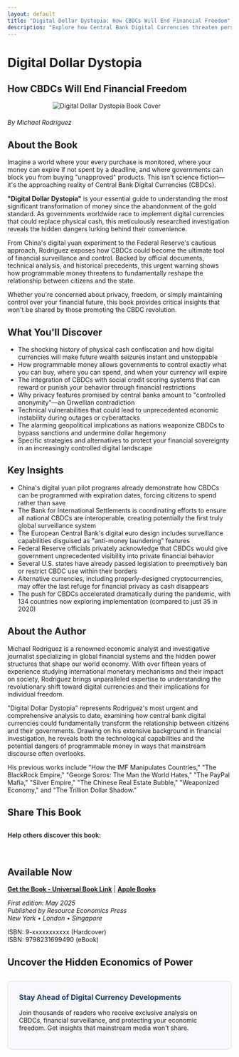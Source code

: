 ```yaml
---
layout: default
title: "Digital Dollar Dystopia: How CBDCs Will End Financial Freedom"
description: "Explore how Central Bank Digital Currencies threaten personal liberty, enable financial surveillance, and create unprecedented control systems"
---
```


# Digital Dollar Dystopia
## How CBDCs Will End Financial Freedom

<img src="{{ site.baseurl }}/assets/images/Digital_Dollar_Dystopia.webp" alt="Digital Dollar Dystopia Book Cover" style="max-width: 300px; margin: 0 auto 20px; display: block;">

*By Michael Rodriguez*

## About the Book

Imagine a world where your every purchase is monitored, where your money can expire if not spent by a deadline, and where governments can block you from buying "unapproved" products. This isn't science fiction—it's the approaching reality of Central Bank Digital Currencies (CBDCs).

**"Digital Dollar Dystopia"** is your essential guide to understanding the most significant transformation of money since the abandonment of the gold standard. As governments worldwide race to implement digital currencies that could replace physical cash, this meticulously researched investigation reveals the hidden dangers lurking behind their convenience.

From China's digital yuan experiment to the Federal Reserve's cautious approach, Rodriguez exposes how CBDCs could become the ultimate tool of financial surveillance and control. Backed by official documents, technical analysis, and historical precedents, this urgent warning shows how programmable money threatens to fundamentally reshape the relationship between citizens and the state.

Whether you're concerned about privacy, freedom, or simply maintaining control over your financial future, this book provides critical insights that won't be shared by those promoting the CBDC revolution.

## What You'll Discover

- The shocking history of physical cash confiscation and how digital currencies will make future wealth seizures instant and unstoppable
- How programmable money allows governments to control exactly what you can buy, where you can spend, and when your currency will expire
- The integration of CBDCs with social credit scoring systems that can reward or punish your behavior through financial restrictions
- Why privacy features promised by central banks amount to "controlled anonymity"—an Orwellian contradiction
- Technical vulnerabilities that could lead to unprecedented economic instability during outages or cyberattacks
- The alarming geopolitical implications as nations weaponize CBDCs to bypass sanctions and undermine dollar hegemony
- Specific strategies and alternatives to protect your financial sovereignty in an increasingly controlled digital landscape

## Key Insights

- China's digital yuan pilot programs already demonstrate how CBDCs can be programmed with expiration dates, forcing citizens to spend rather than save
- The Bank for International Settlements is coordinating efforts to ensure all national CBDCs are interoperable, creating potentially the first truly global surveillance system
- The European Central Bank's digital euro design includes surveillance capabilities disguised as "anti-money laundering" features
- Federal Reserve officials privately acknowledge that CBDCs would give government unprecedented visibility into private financial behavior
- Several U.S. states have already passed legislation to preemptively ban or restrict CBDC use within their borders
- Alternative currencies, including properly-designed cryptocurrencies, may offer the last refuge for financial privacy as cash disappears
- The push for CBDCs accelerated dramatically during the pandemic, with 134 countries now exploring implementation (compared to just 35 in 2020)

## About the Author

Michael Rodriguez is a renowned economic analyst and investigative journalist specializing in global financial systems and the hidden power structures that shape our world economy. With over fifteen years of experience studying international monetary mechanisms and their impact on society, Rodriguez brings unparalleled expertise to understanding the revolutionary shift toward digital currencies and their implications for individual freedom.

"Digital Dollar Dystopia" represents Rodriguez's most urgent and comprehensive analysis to date, examining how central bank digital currencies could fundamentally transform the relationship between citizens and their governments. Drawing on his extensive background in financial investigation, he reveals both the technological capabilities and the potential dangers of programmable money in ways that mainstream discourse often overlooks.

His previous works include "How the IMF Manipulates Countries," "The BlackRock Empire," "George Soros: The Man the World Hates," "The PayPal Mafia," "Silver Empire," "The Chinese Real Estate Bubble," "Weaponized Economy," and "The Trillion Dollar Shadow."

## Share This Book

<div class="social-share" style="margin: 30px 0;">
  <p style="margin-bottom: 15px; font-weight: 600;">Help others discover this book:</p>
  <a href="https://twitter.com/intent/tweet?text=Check out 'Digital Dollar Dystopia' by Michael Rodriguez&url={{ site.url }}{{ site.baseurl }}{{ page.url }}&via=MRodriguezBooks" target="_blank" rel="noopener noreferrer" style="display: inline-block; margin-right: 15px; font-size: 24px; color: #1DA1F2;">
    <i class="fab fa-twitter-square"></i>
  </a>
  <a href="https://www.facebook.com/sharer/sharer.php?u={{ site.url }}{{ site.baseurl }}{{ page.url }}" target="_blank" rel="noopener noreferrer" style="display: inline-block; margin-right: 15px; font-size: 24px; color: #3b5998;">
    <i class="fab fa-facebook-square"></i>
  </a>
  <a href="https://www.linkedin.com/shareArticle?mini=true&url={{ site.url }}{{ site.baseurl }}{{ page.url }}&title=Digital Dollar Dystopia by Michael Rodriguez" target="_blank" rel="noopener noreferrer" style="display: inline-block; margin-right: 15px; font-size: 24px; color: #0077b5;">
    <i class="fab fa-linkedin"></i>
  </a>
  <a href="mailto:?subject=Check out this book: Digital Dollar Dystopia&body=I thought you might be interested in this book by Michael Rodriguez: {{ site.url }}{{ site.baseurl }}{{ page.url }}" style="display: inline-block; font-size: 24px; color: #333333;">
    <i class="fas fa-envelope-square"></i>
  </a>
</div>

## Available Now

**[Get the Book - Universal Book Link](https://books2read.com/u/me6pxV)**  |  **[Apple Books](https://books.apple.com/us/book/digital-dollar-dystopia-how-cbdcs-will-end-financial/id6745781048)**

*First edition: May 2025*  
*Published by Resource Economics Press*  
*New York • London • Singapore*

ISBN: 9-xxxxxxxxxxx (Hardcover)  
ISBN: 9798231699490 (eBook)

## Uncover the Hidden Economics of Power

<div style="background-color: #f9f9fb; padding: 25px; border-radius: 8px; margin: 30px 0; border: 1px solid #ddd;">
  <h3 style="margin-top: 0; color: #1a3c65;">Stay Ahead of Digital Currency Developments</h3>
  <p>Join thousands of readers who receive exclusive analysis on CBDCs, financial surveillance, and protecting your economic freedom. Get insights that mainstream media won't share.</p>
  <script async data-uid="b2a1614bc4" src="https://michael-rodriguez.kit.com/b2a1614bc4/index.js"></script>
</div>
